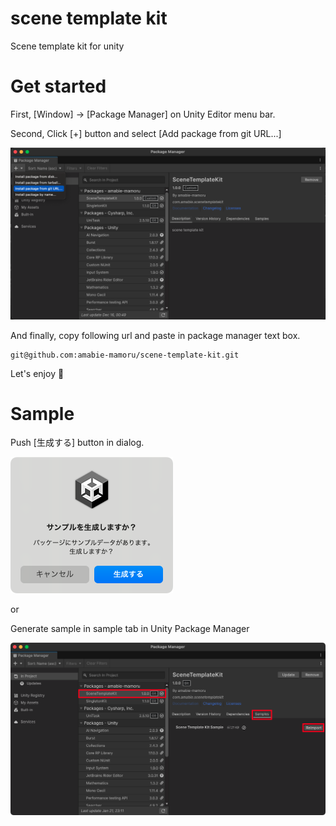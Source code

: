 # scene template kit

Scene template kit for unity

# Get started

First, [Window] -> [Package Manager] on Unity Editor menu bar.

Second, Click [+] button and select [Add package from git URL...]

![](./Documentation~/images/add-package-from-git-url.png)

And finally, copy following url and paste in package manager text box.

```
git@github.com:amabie-mamoru/scene-template-kit.git
```

Let's enjoy 🧜

# Sample

Push [生成する] button in dialog.

![](./Documentation~/images/generate-sample-dialog.png)

or

Generate sample in sample tab in Unity Package Manager

![](./Documentation~/images/generate-sample-by-upm.png)
